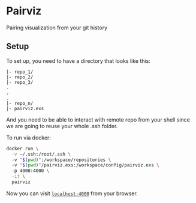 # Pairviz

Pairing visualization from your git history

## Setup

To set up, you need to have a directory that looks like this:

```
|- repo_1/
|- repo_2/
|- repo_3/
.
.
.
|- repo_n/
|- pairviz.exs
```

And you need to be able to interact with remote repo from your shell since
we are going to reuse your whole .ssh folder.

To run via docker:

```sh
docker run \
  -v ~/.ssh:/root/.ssh \ 
  -v "$(pwd)":/workspace/repositories \ 
  -v "$(pwd)"/pairviz.exs:/workspace/config/pairviz.exs \ 
  -p 4000:4000 \
  -it \
  pairviz
```

Now you can visit [`localhost:4000`](http://localhost:4000) from your browser.

